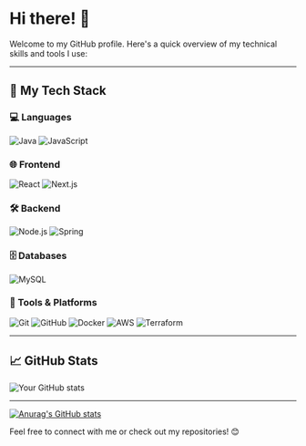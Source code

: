 # Hi there! 👋

Welcome to my GitHub profile. Here's a quick overview of my technical skills and tools I use:

---

## 🚀 My Tech Stack

### 💻 Languages
![Java](https://img.shields.io/badge/Java-007396?style=flat-square&logo=java&logoColor=white)
![JavaScript](https://img.shields.io/badge/JavaScript-F7DF1E?style=flat-square&logo=javascript&logoColor=black)
### 🌐 Frontend
![React](https://img.shields.io/badge/React-61DAFB?style=flat-square&logo=react&logoColor=black)
![Next.js](https://img.shields.io/badge/Next.js-000000?style=flat-square&logo=nextdotjs&logoColor=white)

### 🛠️ Backend
![Node.js](https://img.shields.io/badge/Node.js-339933?style=flat-square&logo=nodedotjs&logoColor=white)
![Spring](https://img.shields.io/badge/Spring-6DB33F?style=flat-square&logo=spring&logoColor=white)

### 🗄️ Databases
![MySQL](https://img.shields.io/badge/MySQL-4479A1?style=flat-square&logo=mysql&logoColor=white)
### 🔧 Tools & Platforms
![Git](https://img.shields.io/badge/Git-F05032?style=flat-square&logo=git&logoColor=white)
![GitHub](https://img.shields.io/badge/GitHub-181717?style=flat-square&logo=github&logoColor=white)
![Docker](https://img.shields.io/badge/Docker-2496ED?style=flat-square&logo=docker&logoColor=white)
![AWS](https://img.shields.io/badge/AWS-232F3E?style=flat-square&logo=amazonaws&logoColor=white)
![Terraform](https://img.shields.io/badge/Terraform-623CE4?style=flat-square&logo=terraform&logoColor=white)

---

## 📈 GitHub Stats
![Your GitHub stats](https://github-readme-stats.vercel.app/api?username=seonghun1234&show_icons=true&theme=radical)

---

 [![Anurag's GitHub stats](https://github-readme-stats.vercel.app/api?username=seonghun1234)](https://github.com/anuraghazra/github-readme-stats)

Feel free to connect with me or check out my repositories! 😊
